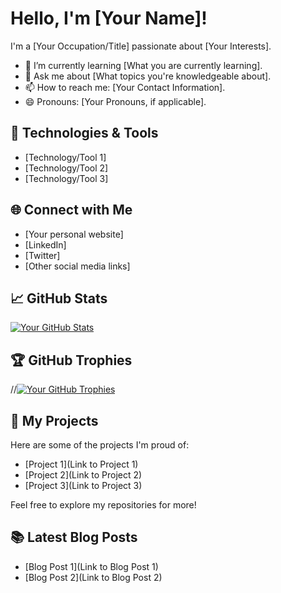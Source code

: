 # Hello, I'm [Your Name]!

I'm a [Your Occupation/Title] passionate about [Your Interests].

- 🌱 I’m currently learning [What you are currently learning].
- 💬 Ask me about [What topics you're knowledgeable about].
- 📫 How to reach me: [Your Contact Information].
- 😄 Pronouns: [Your Pronouns, if applicable].

## 🔧 Technologies & Tools

- [Technology/Tool 1]
- [Technology/Tool 2]
- [Technology/Tool 3]

## 🌐 Connect with Me

- [Your personal website]
- [LinkedIn]
- [Twitter]
- [Other social media links]

## 📈 GitHub Stats

[![Your GitHub Stats](https://github-readme-stats.vercel.app/api?username=YourGitHubUsername&show_icons=true&theme=dark)](https://github.com/anuraghazra/github-readme-stats)

## 🏆 GitHub Trophies

//[![Your GitHub Trophies](https://github-profile-trophy.vercel.app/?username=YourGitHubUsername)](https://github.com/ryo-ma/github-profile-trophy)

## 📂 My Projects

Here are some of the projects I'm proud of:

- [Project 1](Link to Project 1)
- [Project 2](Link to Project 2)
- [Project 3](Link to Project 3)

Feel free to explore my repositories for more!

## 📚 Latest Blog Posts

- [Blog Post 1](Link to Blog Post 1)
- [Blog Post 2](Link to Blog Post 2)

<!-- You can add more sections as needed -->

